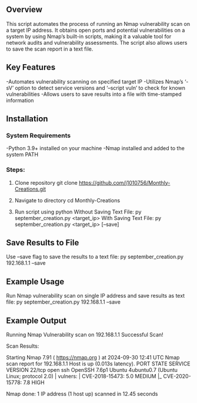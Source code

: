 ## Overview
This script automates the process of running an Nmap vulnerability scan on a target IP address. It obtains open ports and potential vulnerabilities on a system by using Nmap’s built-in scripts, making it a valuable tool for network audits and vulnerability assessments. The script also allows users to save the scan report in a text file.

## Key Features
-Automates vulnerability scanning on specified target IP
-Utilizes Nmap’s ‘-sV’ option to detect service versions and ‘–script vuln’ to check for known vulnerabilities
-Allows users to save results into a file with time-stamped information

## Installation

### System Requirements
-Python 3.9+ installed on your machine
-Nmap installed and added to the system PATH

### Steps:
1. Clone repository
    git clone https://github.com/j1010756/Monthly-Creations.git

2. Navigate to directory
    cd Monthly-Creations


3. Run script using python
    Without Saving Text File: py september_creation.py <target_ip> 
    With Saving Text File: py september_creation.py <target_ip> [–save]

## Save Results to File
Use –save flag to save the results to a text file:
py september_creation.py 192.168.1.1 –save

## Example Usage
Run Nmap vulnerability scan on single IP address and save results as text file:
py september_creation.py 192.168.1.1 –save
 
## Example Output
Running Nmap Vulnerability scan on 192.168.1.1
Successful Scan! 

Scan Results: 

Starting Nmap 7.91 ( https://nmap.org ) at 2024-09-30 12:41 UTC 
Nmap scan report for 192.168.1.1 
Host is up (0.013s latency). 
PORT STATE SERVICE VERSION 
22/tcp open     ssh            OpenSSH 7.6p1 Ubuntu 4ubuntu0.7 (Ubuntu Linux; protocol 2.0) | vulners: 
| CVE-2018-15473: 5.0 MEDIUM 
|_ CVE-2020-15778: 7.8 HIGH 

Nmap done: 1 IP address (1 host up) scanned in 12.45 seconds
